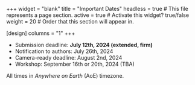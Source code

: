+++
widget = "blank" 
title = "Important Dates"
headless = true  # This file represents a page section.
active = true  # Activate this widget? true/false
weight = 20  # Order that this section will appear in.

[design]
columns = "1"
+++


- Submission deadline: **July 12th, 2024 (extended, firm)** 
- Notification to authors: July 26th, 2024
- Camera-ready deadline: August 2nd, 2024 
- Workshop: September 16th or 20th, 2024 (TBA)

All times in *Anywhere on Earth* (AoE) timezone.



